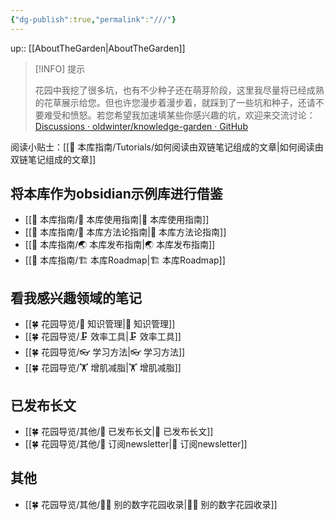 ```yaml
---
{"dg-publish":true,"permalink":"///"}
---
```



up:: [[AboutTheGarden\|AboutTheGarden]]

> [!INFO] 提示
>
> 花园中我挖了很多坑，也有不少种子还在萌芽阶段，这里我尽量将已经成熟的花草展示给您。但也许您漫步着漫步着，就踩到了一些坑和种子，还请不要难受和愤怒。若您希望我加速填某些你感兴趣的坑，欢迎来交流讨论：[Discussions · oldwinter/knowledge-garden · GitHub](https://github.com/oldwinter/knowledge-garden/discussions)

阅读小贴士：[[🧰 本库指南/Tutorials/如何阅读由双链笔记组成的文章\|如何阅读由双链笔记组成的文章]]

## 将本库作为obsidian示例库进行借鉴

- [[🧰 本库指南/🧰 本库使用指南\|🧰 本库使用指南]]
- [[🧰 本库指南/🍫 本库方法论指南\|🍫 本库方法论指南]]
- [[🧰 本库指南/🌏 本库发布指南\|🌏 本库发布指南]]
- [[🧰 本库指南/🏗 本库Roadmap\|🏗 本库Roadmap]]

## 看我感兴趣领域的笔记

- [[🍀 花园导览/🧀 知识管理\|🧀 知识管理]]
- [[🍀 花园导览/🗜 效率工具\|🗜 效率工具]]
- [[🍀 花园导览/👓 学习方法\|👓 学习方法]]
- [[🍀 花园导览/🏋 增肌减脂\|🏋 增肌减脂]]

## 已发布长文

- [[🍀 花园导览/其他/🏹 已发布长文\|🏹 已发布长文]]
- [[🍀 花园导览/其他/📩 订阅newsletter\|📩 订阅newsletter]]

## 其他

- [[🍀 花园导览/其他/👬🏻 别的数字花园收录\|👬🏻 别的数字花园收录]]
